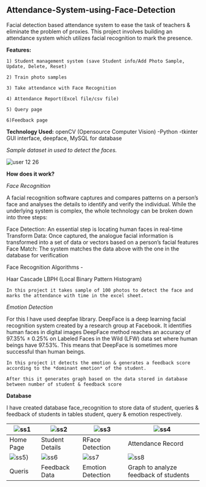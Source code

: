 ## Attendance-System-using-Face-Detection
Facial detection based attendance system to ease the task of teachers &amp; eliminate the problem of proxies.
This project involves building an attendance system which utilizes facial recognition to mark the presence.

**Features:**
            
	1) Student management system (save Student info/Add Photo Sample, Update, Delete, Reset) 

	2) Train photo samples 

	3) Take attendance with Face Recognition 

	4) Attendance Report(Excel file/csv file) 

	5) Query page

	6)Feedback page
	
**Technology Used:** openCV (Opensource Computer Vision) -Python -tkinter GUI interface, deepface, MySQL for database

*Sample dataset in used to detect the faces.*

![user 12 26](https://user-images.githubusercontent.com/106318752/170840430-d393036a-4693-4625-89d0-92e7dcee3459.jpg)

**How does it work?**
	
*Face Recognition*

A facial recognition software captures and compares patterns on a person’s face and analyses the details to identify and verify the individual. While the underlying system is complex, the whole technology can be broken down into three steps:

Face Detection: An essential step is locating human faces in real-time
Transform Data: Once captured, the analogue facial information is transformed into a set of data or vectors based on a person’s facial features
Face Match: The system matches the data above with the one in the database for verification

Face Recognition Algorithms -

Haar Cascade
LBPH (Local Binary Pattern Histogram)

	In this project it takes sample of 100 photos to detect the face and marks the attendance with time in the excel sheet.
	
*Emotion Detection*

For this I have used deepfae library.
DeepFace is a deep learning facial recognition system created by a research group at Facebook. It identifies human faces in digital images
DeepFace method reaches an accuracy of 97.35% ± 0.25% on Labeled Faces in the Wild (LFW) data set where human beings have 97.53%. This means that DeepFace is sometimes more successful than human beings.

	In this project it detects the emotion & generates a feedback score according to the *dominant emotion* of the student.
	
	After this it generates graph based on the data stored in database between number of student & feedback score
	
**Database**

I have created database  face_recognition to store data of student, queries & feedback of students in tables student, query & emotion respectively.

| ![ss1](https://user-images.githubusercontent.com/106318752/170842510-a544a72e-847a-46be-9f3c-959229747587.jpg)| ![ss2](https://user-images.githubusercontent.com/106318752/170842519-6fed76ee-932d-4723-939f-35cfb46a123b.jpeg)| ![ss3](https://user-images.githubusercontent.com/106318752/170842610-108d1d36-83d7-42bf-a9a6-8bab7c9e3f35.png)| ![ss4](https://user-images.githubusercontent.com/106318752/170842561-05af2b60-1800-4c07-8935-c45098a5b5a8.png)| 
|-|-|-|-|
| Home Page | Student Details | RFace Detection | Attendance Record |
| ![ss5](https://user-images.githubusercontent.com/106318752/170842571-00b1dc46-caa9-4d3f-999e-5e3da22de257.png))| ![ss6](https://user-images.githubusercontent.com/106318752/170842584-04009f5e-7f77-4737-8403-51f0fb9b7e97.jpeg)| ![ss7](https://user-images.githubusercontent.com/106318752/170842590-f44cd352-6b17-4943-a878-6e860556c6c3.png)| ![ss8](https://user-images.githubusercontent.com/106318752/170842595-4bae5213-e24a-4372-9f04-62454d613206.png)|
| Queris | Feedback Data| Emotion Detection | Graph to analyze feedback of students |
	

	


	

	
	



